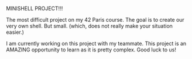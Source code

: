 MINISHELL PROJECT!!!

The most difficult project on my 42 Paris course. The goal is to create our very own shell. But small. (which, does not really make your situation easier.)

I am currently working on this project with my teammate. This project is an AMAZING opportunity to learn as it is pretty complex.
Good luck to us!

